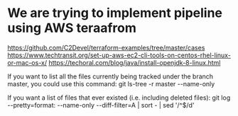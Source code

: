 # We are trying to implement pipeline using AWS teraafrom


https://github.com/C2Devel/terraform-examples/tree/master/cases
https://www.techtransit.org/set-up-aws-ec2-cli-tools-on-centos-rhel-linux-or-mac-os-x/
https://techoral.com/blog/java/install-openjdk-8-linux.html

If you want to list all the files currently being tracked under the branch master, you could use this command:
git ls-tree -r master --name-only

If you want a list of files that ever existed (i.e. including deleted files):
git log --pretty=format: --name-only --diff-filter=A | sort - | sed '/^$/d'
